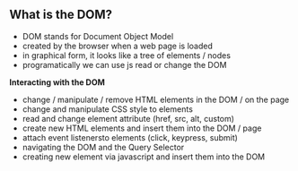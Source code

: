 ## What is the DOM?

- DOM stands for Document Object Model 
- created by the browser when a web page is loaded
- in graphical form, it looks like a tree of elements / nodes 
- programatically we can use js read or change the DOM

**Interacting with the DOM**
- change / manipulate / remove HTML elements in the DOM / on the page
- change and manipulate CSS style to elements
- read and change element attribute (href, src, alt, custom)
- create new HTML elements and insert them into the DOM / page 
- attach event listenersto elements (click, keypress, submit)
- navigating the DOM and the Query Selector
- creating new element via javascript and insert them into the DOM
